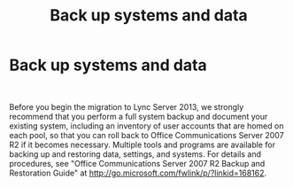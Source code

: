 ﻿---
title: Back up systems and data
TOCTitle: Back up systems and data
ms:assetid: b0bbab1e-0361-4bc4-9998-21d182be7b46
ms:mtpsurl: https://technet.microsoft.com/en-us/library/JJ205174(v=OCS.15)
ms:contentKeyID: 48185118
ms.date: 07/23/2014
mtps_version: v=OCS.15
---

# Back up systems and data

 


Before you begin the migration to Lync Server 2013, we strongly recommend that you perform a full system backup and document your existing system, including an inventory of user accounts that are homed on each pool, so that you can roll back to Office Communications Server 2007 R2 if it becomes necessary. Multiple tools and programs are available for backing up and restoring data, settings, and systems. For details and procedures, see "Office Communications Server 2007 R2 Backup and Restoration Guide" at <http://go.microsoft.com/fwlink/p/?linkid=168162>.


